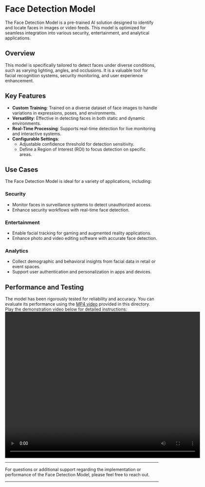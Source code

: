 # Face Detection Model

The Face Detection Model is a pre-trained AI solution designed to identify and locate faces in images or video feeds. This model is optimized for seamless integration into various security, entertainment, and analytical applications.

## Overview

This model is specifically tailored to detect faces under diverse conditions, such as varying lighting, angles, and occlusions. It is a valuable tool for facial recognition systems, security monitoring, and user experience enhancement.

## Key Features

- **Custom Training**: Trained on a diverse dataset of face images to handle variations in expressions, poses, and environments.
- **Versatility**: Effective in detecting faces in both static and dynamic environments.
- **Real-Time Processing**: Supports real-time detection for live monitoring and interactive systems.
- **Configurable Settings**:
  - Adjustable confidence threshold for detection sensitivity.
  - Define a Region of Interest (ROI) to focus detection on specific areas.

## Use Cases

The Face Detection Model is ideal for a variety of applications, including:

### Security
- Monitor faces in surveillance systems to detect unauthorized access.
- Enhance security workflows with real-time face detection.

### Entertainment
- Enable facial tracking for gaming and augmented reality applications.
- Enhance photo and video editing software with accurate face detection.

### Analytics
- Collect demographic and behavioral insights from facial data in retail or event spaces.
- Support user authentication and personalization in apps and devices.

## Performance and Testing

The model has been rigorously tested for reliability and accuracy. You can evaluate its performance using the [MP4 video](./video.mp4) provided in this directory.  
Play the demonstration video below for detailed instructions:  
<video width="640" height="480" controls>
    <source src="demo.mp4" type="video/mp4">
</video>

---

For questions or additional support regarding the implementation or performance of the Face Detection Model, please feel free to reach out.

---
